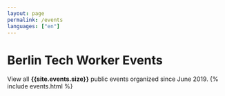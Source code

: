 ```yaml
---
layout: page
permalink: /events
languages: ["en"]
---
```

<h1>Berlin Tech Worker Events</h1>
View all <b>{{site.events.size}}</b> public events organized since June 2019.
{% include events.html %}

